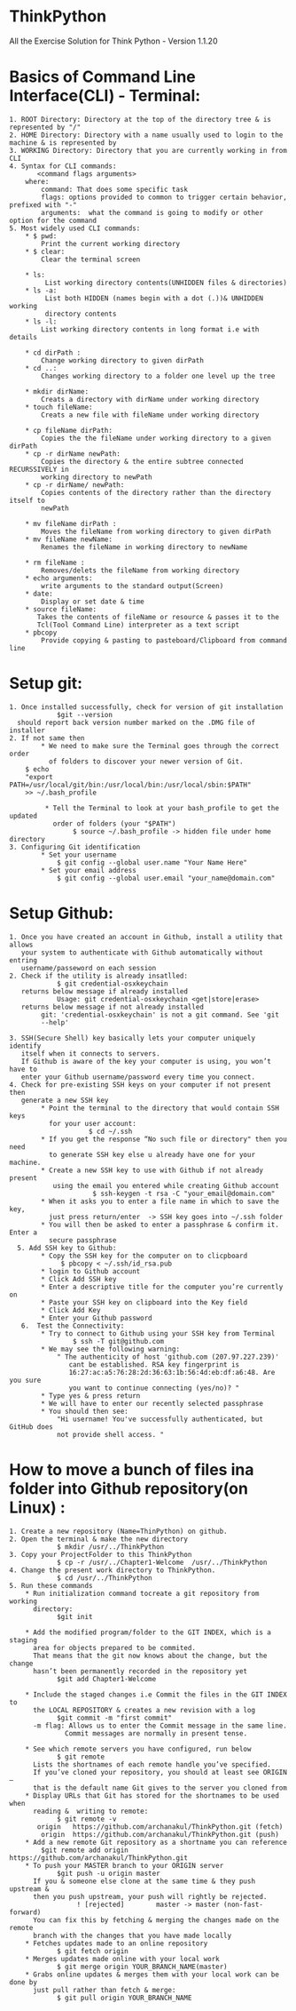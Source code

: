 # ThinkPython
All the Exercise Solution for Think Python - Version 1.1.20

# Basics of Command Line Interface(CLI) - Terminal:
    1. ROOT Directory: Directory at the top of the directory tree & is represented by "/"
    2. HOME Directory: Directory with a name usually used to login to the machine & is represented by 
    3. WORKING Directory: Directory that you are currently working in from CLI
    4. Syntax for CLI commands:
           <command flags arguments>
        where:
            command: That does some specific task
            flags: options provided to common to trigger certain behavior, prefixed with "-" 
            arguments:  what the command is going to modify or other option for the command      
    5. Most widely used CLI commands:
        * $ pwd: 
            Print the current working directory
        * $ clear: 
            Clear the terminal screen
            
        * ls:
             List working directory contents(UNHIDDEN files & directories)
        * ls -a:
             List both HIDDEN (names begin with a dot (.))& UNHIDDEN working 
             directory contents
        * ls -l: 
            List working directory contents in long format i.e with details
            
        * cd dirPath : 
            Change working directory to given dirPath
        * cd ..: 
            Changes working directory to a folder one level up the tree
            
        * mkdir dirName: 
            Creats a directory with dirName under working directory  
        * touch fileName: 
            Creats a new file with fileName under working directory
            
        * cp fileName dirPath: 
            Copies the the fileName under working directory to a given dirPath
        * cp -r dirName newPath: 
            Copies the directory & the entire subtree connected RECURSSIVELY in 
            working directory to newPath
        * cp -r dirName/ newPath: 
            Copies contents of the directory rather than the directory itself to 
            newPath
            
        * mv fileName dirPath : 
            Moves the fileName from working directory to given dirPath
        * mv fileName newName: 
            Renames the fileName in working directory to newName
            
        * rm fileName :
            Removes/delets the fileName from working directory  
        * echo arguments:
            write arguments to the standard output(Screen)
        * date:
            Display or set date & time
        * source fileName:
           Takes the contents of fileName or resource & passes it to the 
           Tcl(Tool Command Line) interpreter as a text script  
        * pbcopy
            Provide copying & pasting to pasteboard/Clipboard from command line     
            
# Setup git:
    1. Once installed successfully, check for version of git installation
                $git --version 
      should report back version number marked on the .DMG file of installer
    2. If not same then 
            * We need to make sure the Terminal goes through the correct order 
              of folders to discover your newer version of Git.
        $ echo 
        "export PATH=/usr/local/git/bin:/usr/local/bin:/usr/local/sbin:$PATH" 
        >> ~/.bash_profile

             * Tell the Terminal to look at your bash_profile to get the updated 
               order of folders (your "$PATH")
                    $ source ~/.bash_profile -> hidden file under home directory
    3. Configuring Git identification
            * Set your username
                $ git config --global user.name "Your Name Here"
            * Set your email address
                $ git config --global user.email "your_name@domain.com"
# Setup Github:   
    1. Once you have created an account in Github, install a utility that allows 
       your system to authenticate with Github automatically without entring 
       username/passeword on each session      
    2. Check if the utility is already insatlled:
                $ git credential-osxkeychain
       returns below message if already installed
                Usage: git credential-osxkeychain <get|store|erase>
       returns below message if not already installed
            git: 'credential-osxkeychain' is not a git command. See 'git 
            --help' 
    
    3. SSH(Secure Shell) key basically lets your computer uniquely identify 
       itself when it connects to servers. 
       If Github is aware of the key your computer is using, you won’t have to 
       enter your Github username/password every time you connect.   
    4. Check for pre-existing SSH keys on your computer if not present then 
       generate a new SSH key
            * Point the terminal to the directory that would contain SSH keys 
              for your user account:
                        $ cd ~/.ssh  
            * If you get the response “No such file or directory" then you need 
              to generate SSH key else u already have one for your machine.
            * Create a new SSH key to use with Github if not already present 
               using the email you entered while creating Github account
                         $ ssh-keygen -t rsa -C "your_email@domain.com"                                           
            * When it asks you to enter a file name in which to save the key, 
              just press return/enter  -> SSH key goes into ~/.ssh folder
            * You will then be asked to enter a passphrase & confirm it. Enter a 
              secure passphrase
      5. Add SSH key to Github:
            * Copy the SSH key for the computer on to clicpboard
                 $ pbcopy < ~/.ssh/id_rsa.pub
            * login to Github account
            * Click Add SSH key
            * Enter a descriptive title for the computer you’re currently on
            * Paste your SSH key on clipboard into the Key field
            * Click Add Key
            * Enter your Github password
       6.  Test the Connectivity:
            * Try to connect to Github using your SSH key from Terminal
                    $ ssh -T git@github.com 
            * We may see the following warning:
                " The authenticity of host 'github.com (207.97.227.239)'
                   cant be established. RSA key fingerprint is             
                   16:27:ac:a5:76:28:2d:36:63:1b:56:4d:eb:df:a6:48. Are you sure 
                   you want to continue connecting (yes/no)? "
            * Type yes & press return
            * We will have to enter our recently selected passphrase 
            * You should then see:
                "Hi username! You've successfully authenticated, but GitHub does 
                not provide shell access. "   
# How to move a bunch of files ina folder into Github repository(on Linux) :

    1. Create a new repository (Name=ThinPython) on github.
    2. Open the terminal & make the new directory
                $ mkdir /usr/../ThinkPython
    3. Copy your ProjectFolder to this ThinkPython
                $ cp -r /usr/../Chapter1-Welcome  /usr/../ThinkPython
    4. Change the present work directory to ThinkPython.
                $ cd /usr/../ThinkPython
    5. Run these commands
        * Run initialization command tocreate a git repository from working 
          directory:
                $git init
                
        * Add the modified program/folder to the GIT INDEX, which is a staging 
          area for objects prepared to be commited.
          That means that the git now knows about the change, but the change 
          hasn’t been permanently recorded in the repository yet
                $git add Chapter1-Welcome
                
        * Include the staged changes i.e Commit the files in the GIT INDEX to 
          the LOCAL REPOSITORY & creates a new revision with a log
                $git commit -m "first commit"
          -m flag: Allows us to enter the Commit message in the same line. 
                  Commit messages are normally in present tense. 
                      
        * See which remote servers you have configured, run below
                $ git remote
          Lists the shortnames of each remote handle you’ve specified. 
          If you’ve cloned your repository, you should at least see ORIGIN – 
          that is the default name Git gives to the server you cloned from  
        * Display URLs that Git has stored for the shortnames to be used when 
          reading &  writing to remote:  
                $ git remote -v
           origin	https://github.com/archanakul/ThinkPython.git (fetch)
            origin	https://github.com/archanakul/ThinkPython.git (push) 
        * Add a new remote Git repository as a shortname you can reference           
            $git remote add origin https://github.com/archanakul/ThinkPython.git
        * To push your MASTER branch to your ORIGIN server
                $git push -u origin master
          If you & someone else clone at the same time & they push upstream & 
          then you push upstream, your push will rightly be rejected. 
                     ! [rejected]        master -> master (non-fast-forward)
          You can fix this by fetching & merging the changes made on the remote 
          branch with the changes that you have made locally
        * Fetches updates made to an online repository
                $ git fetch origin 
        * Merges updates made online with your local work
                $ git merge origin YOUR_BRANCH_NAME(master) 
        * Grabs online updates & merges them with your local work can be done by 
          just pull rather than fetch & merge:
                $ git pull origin YOUR_BRANCH_NAME
                       
                                  
            
          
            
